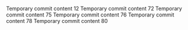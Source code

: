 Temporary commit content 12
Temporary commit content 72
Temporary commit content 75
Temporary commit content 76
Temporary commit content 78
Temporary commit content 80
